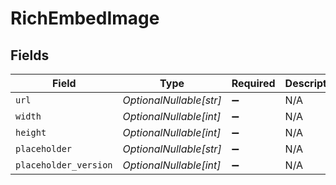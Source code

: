 # RichEmbedImage


## Fields

| Field                   | Type                    | Required                | Description             |
| ----------------------- | ----------------------- | ----------------------- | ----------------------- |
| `url`                   | *OptionalNullable[str]* | :heavy_minus_sign:      | N/A                     |
| `width`                 | *OptionalNullable[int]* | :heavy_minus_sign:      | N/A                     |
| `height`                | *OptionalNullable[int]* | :heavy_minus_sign:      | N/A                     |
| `placeholder`           | *OptionalNullable[str]* | :heavy_minus_sign:      | N/A                     |
| `placeholder_version`   | *OptionalNullable[int]* | :heavy_minus_sign:      | N/A                     |